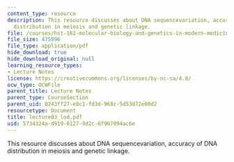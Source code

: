 ```yaml
---
content_type: resource
description: This resource discusses about DNA sequencevariation, accuracy of DNA
  distribution in meiosis and genetic linkage.
file: /courses/hst-161-molecular-biology-and-genetics-in-modern-medicine-fall-2007/5734324ad91961279d2c6f967094ac6e_lecture03_lod.pdf
file_size: 475096
file_type: application/pdf
hide_download: true
hide_download_original: null
learning_resource_types:
- Lecture Notes
license: https://creativecommons.org/licenses/by-nc-sa/4.0/
ocw_type: OCWFile
parent_title: Lecture Notes
parent_type: CourseSection
parent_uid: 0243ff27-e8c1-fd3d-968c-5d53d72e00d2
resourcetype: Document
title: lecture03_lod.pdf
uid: 5734324a-d919-6127-9d2c-6f967094ac6e
---
```

This resource discusses about DNA sequencevariation, accuracy of DNA distribution in meiosis and genetic linkage.